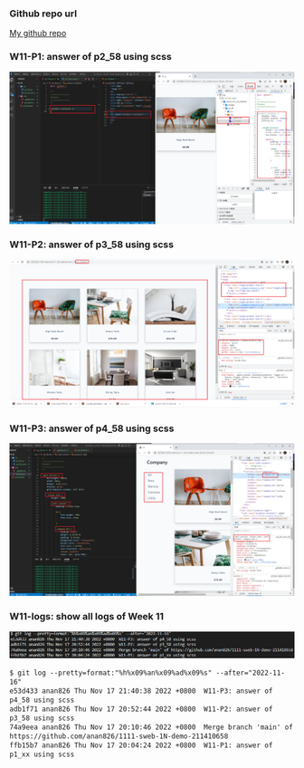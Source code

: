### Github repo url

[My github repo](https://github.com/anan826/1111-sweb-1N-demo-211410658.git)

### W11-P1: answer of p2_58 using scss

![](w11-p2.png)

### W11-P2: answer of p3_58 using scss

![](w11-p3.png)

### W11-P3: answer of p4_58 using scss

![](w11-p4.png)

### W11-logs: show all logs of Week 11

![](w11-logs.png)

```
$ git log --pretty=format:"%h%x09%an%x09%ad%x09%s" --after="2022-11-16"
e53d433 anan826 Thu Nov 17 21:40:38 2022 +0800  W11-P3: answer of p4_58 using scss
adb1f71 anan826 Thu Nov 17 20:52:44 2022 +0800  W11-P2: answer of p3_58 using scss
74a9eea anan826 Thu Nov 17 20:10:46 2022 +0800  Merge branch 'main' of https://github.com/anan826/1111-sweb-1N-demo-211410658
ffb15b7 anan826 Thu Nov 17 20:04:24 2022 +0800  W11-P1: answer of p1_xx using scss
```
